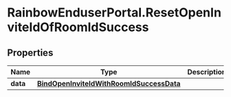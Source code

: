 # RainbowEnduserPortal.ResetOpenInviteIdOfRoomIdSuccess

## Properties

Name | Type | Description | Notes
------------ | ------------- | ------------- | -------------
**data** | [**BindOpenInviteIdWithRoomIdSuccessData**](BindOpenInviteIdWithRoomIdSuccessData.md) |  | 


